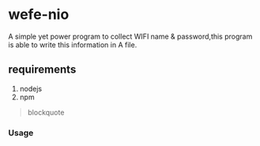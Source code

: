 # wefe-nio
A simple yet power program to collect WIFI name &amp; password,this program is able to write this information in A file.
## requirements
1. nodejs
2. npm 
> blockquote
### Usage
